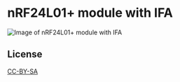 # nRF24L01+ module with IFA

![Image of nRF24L01+ module with IFA](https://rawgit.com/ahtn/keyboard_pcb/master/nRF24L01+_module_IFA/nRF24L01+_module_IFA.png)

## License

[CC-BY-SA](https://creativecommons.org/licenses/by-sa/4.0/)
